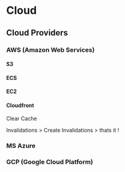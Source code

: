 # Cloud

## Cloud Providers

### AWS (Amazon Web Services)


#### S3

#### ECS

#### EC2

#### Cloudfront


Clear Cache

Invalidations > Create Invalidations > thats it !

### MS Azure

### GCP (Google Cloud Platform)